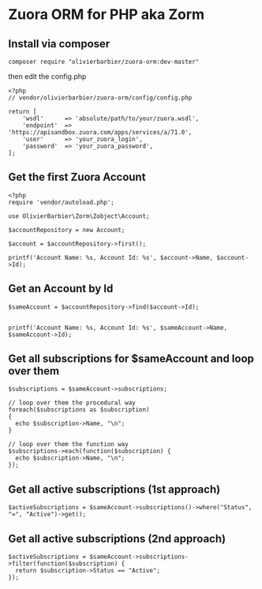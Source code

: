 # Zuora ORM for PHP aka Zorm

## Install via composer
`composer require "olivierbarbier/zuora-orm:dev-master"`

then edit the config.php

````
<?php
// vendor/olivierbarbier/zuora-orm/config/config.php

return [
    'wsdl'      => 'absolute/path/to/your/zuora.wsdl',
    'endpoint'  => 'https://apisandbox.zuora.com/apps/services/a/71.0',
    'user'      => 'your_zuora_login',
    'password'  => 'your_zuora_password',
];
````

## Get the first Zuora Account
```
<?php
require 'vendor/autoload.php';

use OlivierBarbier\Zorm\Zobject\Account;

$accountRepository = new Account;

$account = $accountRepository->first();

printf('Account Name: %s, Account Id: %s', $account->Name, $account->Id);
```

## Get an Account by Id
```
$sameAccount = $accountRepository->find($account->Id);


printf('Account Name: %s, Account Id: %s', $sameAccount->Name, $sameAccount->Id);
```

## Get all subscriptions for $sameAccount and loop over them
```
$subscriptions = $sameAccount->subscriptions;

// loop over them the procedural way
foreach($subscriptions as $subscription)
{
  echo $subscription->Name, "\n";
}

// loop over them the function way
$subscriptions->each(function($subscription) {
  echo $subscription->Name, "\n";
});
```

## Get all active subscriptions (1st approach)
```
$activeSubscriptions = $sameAccount->subscriptions()->where("Status", "=", "Active")->get();
```

## Get all active subscriptions (2nd approach)
```
$activeSubscriptions = $sameAccount->subscriptions->filter(function($subscription) {
  return $subscription->Status == "Active";
});
```
